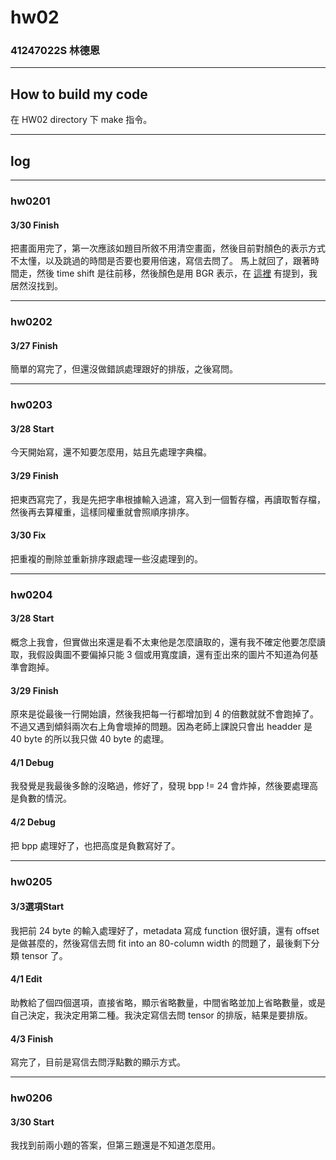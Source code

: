 hw02
===

### 41247022S 林德恩

---

## How to build my code
在 HW02 directory 下 make 指令。

---

## log

---

### hw0201

#### 3/30 Finish
把畫面用完了，第一次應該如題目所敘不用清空畫面，然後目前對顏色的表示方式不太懂，以及跳過的時間是否要也要用倍速，寫信去問了。
馬上就回了，跟著時間走，然後 time shift 是往前移，然後顏色是用 BGR 表示，在 [這裡](https://web.archive.org/web/20110720113748/http://www.perlfu.co.uk/projects/asa/ass-specs.doc) 有提到，我居然沒找到。

----

### hw0202

#### 3/27 Finish
簡單的寫完了，但還沒做錯誤處理跟好的排版，之後寫問。

----

### hw0203

#### 3/28 Start

今天開始寫，還不知要怎麼用，姑且先處理字典檔。

#### 3/29 Finish
把東西寫完了，我是先把字串根據輸入過濾，寫入到一個暫存檔，再讀取暫存檔，然後再去算權重，這樣同權重就會照順序排序。

#### 3/30 Fix
把重複的刪除並重新排序跟處理一些沒處理到的。

----

### hw0204

#### 3/28 Start
概念上我會，但實做出來還是看不太東他是怎麼讀取的，還有我不確定他要怎麼讀取，我假設輿圖不要偏掉只能 3 個或用寬度讀，還有歪出來的圖片不知道為何基準會跑掉。

#### 3/29 Finish
原來是從最後一行開始讀，然後我把每一行都增加到 4 的倍數就就不會跑掉了。不過又遇到傾斜兩次右上角會壞掉的問題。因為老師上課說只會出 headder 是 40 byte 的所以我只做 40 byte 的處理。

#### 4/1 Debug
我發覺是我最後多餘的沒略過，修好了，發現 bpp != 24 會炸掉，然後要處理高是負數的情況。

#### 4/2 Debug
把 bpp 處理好了，也把高度是負數寫好了。

----

### hw0205

#### 3/3選項Start
我把前 24 byte 的輸入處理好了，metadata 寫成 function 很好讀，還有 offset 是做甚麼的，然後寫信去問 fit into an 80-column width 的問題了，最後剩下分類 tensor 了。

#### 4/1 Edit
助教給了個四個選項，直接省略，顯示省略數量，中間省略並加上省略數量，或是自己決定，我決定用第二種。我決定寫信去問 tensor 的排版，結果是要排版。

#### 4/3 Finish
寫完了，目前是寫信去問浮點數的顯示方式。


----

### hw0206

#### 3/30 Start

我找到前兩小題的答案，但第三題還是不知道怎麼用。